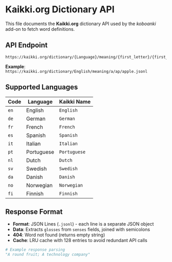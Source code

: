 # Kaikki.org Dictionary API

This file documents the **Kaikki.org** dictionary API used by the *koboanki* add-on to fetch word definitions.

## API Endpoint

```
https://kaikki.org/dictionary/{Language}/meaning/{first_letter}/{first_two_letters}/{word}.jsonl
```

**Example**: `https://kaikki.org/dictionary/English/meaning/a/ap/apple.jsonl`

## Supported Languages

| Code | Language | Kaikki Name |
|------|----------|-------------|
| `en` | English | `English` |
| `de` | German | `German` |
| `fr` | French | `French` |
| `es` | Spanish | `Spanish` |
| `it` | Italian | `Italian` |
| `pt` | Portuguese | `Portuguese` |
| `nl` | Dutch | `Dutch` |
| `sv` | Swedish | `Swedish` |
| `da` | Danish | `Danish` |
| `no` | Norwegian | `Norwegian` |
| `fi` | Finnish | `Finnish` |

## Response Format

- **Format**: JSON Lines (`.jsonl`) - each line is a separate JSON object
- **Data**: Extracts `glosses` from `senses` fields, joined with semicolons
- **404**: Word not found (returns empty string)
- **Cache**: LRU cache with 128 entries to avoid redundant API calls

```python
# Example response parsing
"A round fruit; A technology company"
``` 
